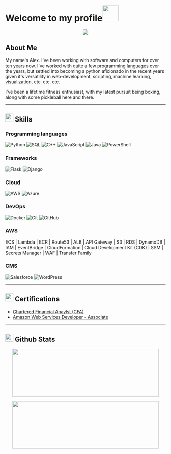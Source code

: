 # Welcome to my profile<img src="https://media.giphy.com/media/1AfbBp7DTuHAIsk1A3/giphy.gif" width="50">

<p align="center">
  <img src="https://media3.giphy.com/media/v1.Y2lkPTc5MGI3NjExc3AzenhjN2Nrc3huaXVxdGFhNGZ3anA4OWNqZGRtaWpyeWV1NzQwcyZlcD12MV9pbnRlcm5hbF9naWZfYnlfaWQmY3Q9Zw/Lny6Rw04nsOOc/giphy.gif">
</p>

<a href="https://media3.giphy.com/media/v1.Y2lkPTc5MGI3NjExc3AzenhjN2Nrc3huaXVxdGFhNGZ3anA4OWNqZGRtaWpyeWV1NzQwcyZlcD12MV9pbnRlcm5hbF9naWZfYnlfaWQmY3Q9Zw/Lny6Rw04nsOOc/giphy.gif"></a>

## About Me

My name's Alex. I've been working with software and computers for over ten years now. I've worked with quite a few programming languages over the years, but settled into becoming a python aficionado in the recent years given it's versatility in web-development, scripting, machine learning, visualization, etc. etc. etc.

I've been a lifetime fitness enthusiast, with my latest pursuit being boxing, along with some pickleball here and there.

---

## <img src="https://media2.giphy.com/media/QssGEmpkyEOhBCb7e1/giphy.gif?cid=ecf05e47a0n3gi1bfqntqmob8g9aid1oyj2wr3ds3mg700bl&rid=giphy.gif" width ="25"> Skills

### Programming languages

![Python](https://img.shields.io/badge/-Python-000000?style=flat&logo=python)
![SQL](https://img.shields.io/badge/PostgreSQL-316192?logo=postgresql&logoColor=white)
![C++](https://img.shields.io/badge/-C++-000000?style=flat&logo=C%2B%2B&logoColor=00599C)
![JavaScript](https://shields.io/badge/JavaScript-F7DF1E?logo=JavaScript&logoColor=000&style=flat-square)
![Java](https://img.shields.io/badge/-Java-000000?style=flat&logo=Java&logoColor=007396)
![PowerShell](https://img.shields.io/badge/PowerShell-003B57?style=flat&logo=gnome-terminal&logoColor=white)

### Frameworks

![Flask](https://img.shields.io/badge/-Flask-000000?style=flat-square&logo=flask&logoColor=white)
![Django](https://img.shields.io/badge/Django-092E20?style=flat-square&logo=django&logoColor=white)

### Cloud

![AWS](https://img.shields.io/badge/AWS-%23FF9900.svg?logo=amazon-aws&logoColor=white)
![Azure](https://img.shields.io/badge/Azure-%230072C6.svg?logo=microsoft-azure&logoColor=white)

### DevOps

![Docker](https://img.shields.io/badge/Docker-%230db7ed.svg?logo=docker&logoColor=white)
![Git](https://img.shields.io/badge/Git-%23F05033.svg?logo=git&logoColor=white)
![GitHub](https://img.shields.io/badge/GitHub-%23121011.svg?logo=github&logoColor=white)

### AWS

ECS | Lambda | ECR | Route53 | ALB | API Gateway | S3 | RDS | DynamoDB | IAM | EventBridge | CloudFormation | Cloud Development Kit (CDK) | SSM | Secrets Manager | WAF | Transfer Family

### CMS

![Salesforce](https://img.shields.io/badge/Salesforce-00A1E0?style=for-the-badge&logo=Salesforce&logoColor=white)
![WordPress](https://img.shields.io/badge/WordPress-%23117AC9.svg?logo=WordPress&logoColor=white)

---

## <img src="https://media.giphy.com/media/MelhioWPAo6k4Q6BTp/giphy.gif" width="25"> Certifications

* [Chartered Financial Anaylst (CFA)](https://www.cfainstitute.org/programs/cfa-program)
* [Amazon Web Services Developer - Associate](https://aws.amazon.com/certification/certified-developer-associate/)

---

## <img src="https://media.giphy.com/media/iY8CRBdQXODJSCERIr/giphy.gif" width="25"> Github Stats

<p align="center"><img width="460" height="150" src="https://github-readme-stats.vercel.app/api/top-langs?username=alexthecoder12&show_icons=true&locale=en&layout=compact&theme=tokyonight"/460/300"></p>

<p align="center"><img width="460" height="150" src="https://github-readme-streak-stats.herokuapp.com/?user=alexthecoder12&theme=tokyonight&&fire=FF801F&currStreakNum=FFBE69&currStreakLabel=FFBE69"/460/300"></p>
